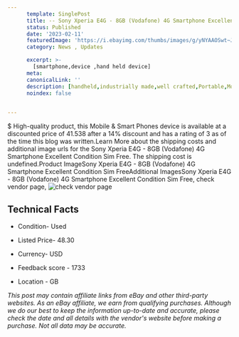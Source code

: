 ```yaml
---
      template: SinglePost
      title: -- Sony Xperia E4G - 8GB (Vodafone) 4G Smartphone Excellent Condition Sim Free
      status: Published
      date: '2023-02-11'
      featuredImage: 'https://i.ebayimg.com/thumbs/images/g/yNYAAOSwt~Jjm8aR/s-l225.jpg'
      category: News , Updates

      excerpt: >-
        [smartphone,device ,hand held device]
      meta:
      canonicalLink: ''
      description: [handheld,industrially made,well crafted,Portable,Mobile,Compact,Convenient,Lightweight,Maneuverable,Man-portable,Miniature,Carriable,Hand-held,Light,Holdable,Transportable,Mobile device,Pocket-sized,On-the-go,Wireless,Cordless,Compact size,Convenient size, smartphone,device ,hand held device]
      noindex: false

        
---
```

$
    High-quality product, this Mobile & Smart Phones device is available at a discounted price of 41.538 after a 14% discount and has a rating of 3 as of the time this blog was written.Learn More about the shipping costs and additional image urls for the Sony Xperia E4G - 8GB (Vodafone) 4G Smartphone Excellent Condition Sim Free. The shipping cost is undefined.Product ImageSony Xperia E4G - 8GB (Vodafone) 4G Smartphone Excellent Condition Sim FreeAdditional ImagesSony Xperia E4G - 8GB (Vodafone) 4G Smartphone Excellent Condition Sim Free, check vendor page, ![check vendor page](https://origin-galleryplus.ebayimg.com/ws/web/266042819897_2_0_1/225x225.jpg,https://origin-galleryplus.ebayimg.com/ws/web/266042819897_3_0_1/225x225.jpg,https://origin-galleryplus.ebayimg.com/ws/web/266042819897_4_0_1/225x225.jpg,https://origin-galleryplus.ebayimg.com/ws/web/266042819897_5_0_1/225x225.jpg,https://origin-galleryplus.ebayimg.com/ws/web/266042819897_6_0_1/225x225.jpg,https://origin-galleryplus.ebayimg.com/ws/web/266042819897_7_0_1/225x225.jpg,https://origin-galleryplus.ebayimg.com/ws/web/266042819897_8_0_1/225x225.jpg)
    
    

 ## Technical Facts 



     
      

 - Condition- Used 


      

 - Listed Price- 48.30 


      

 - Currency- USD 


      

 - Feedback score - 1733 


      

 - Location - GB 


      
      

 *_This post may contain affiliate links from eBay and other third-party websites. As an eBay affiliate, we earn from qualifying purchases. Although we do our best to keep the information up-to-date and accurate, please check the date and all details with the vendor's website before making a purchase. Not all data may be accurate._*



    
    
    
    
    